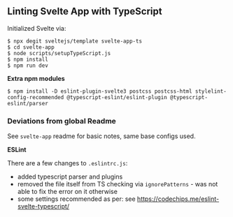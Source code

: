 ## Linting Svelte App with TypeScript

Initialized Svelte via:

```console
$ npx degit sveltejs/template svelte-app-ts
$ cd svelte-app
$ node scripts/setupTypeScript.js
$ npm install
$ npm run dev
```

**Extra npm modules**

```console
$ npm install -D eslint-plugin-svelte3 postcss postcss-html stylelint-config-recommended @typescript-eslint/eslint-plugin @typescript-eslint/parser
```

### Deviations from global Readme

See `svelte-app` readme for basic notes, same base configs used.

**ESLint**

There are a few changes to `.eslintrc.js`:

- added typescript parser and plugins
- removed the file itself from TS checking via `ignorePatterns` - was not able to fix the error on it otherwise
- some settings recommended as per: see https://codechips.me/eslint-svelte-typescript/

